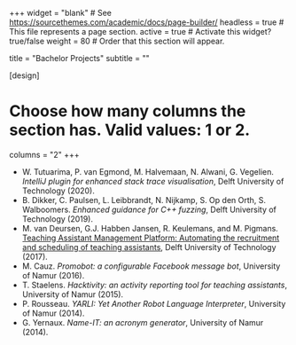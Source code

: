 +++
widget = "blank"  # See https://sourcethemes.com/academic/docs/page-builder/
headless = true  # This file represents a page section.
active = true  # Activate this widget? true/false
weight = 80  # Order that this section will appear.

title = "Bachelor Projects"
subtitle = ""

[design]
  # Choose how many columns the section has. Valid values: 1 or 2.
  columns = "2"
+++

  * W. Tutuarima, P. van Egmond, M. Halvemaan, N. Alwani, G. Vegelien. *IntelliJ plugin for enhanced stack trace visualisation*, Delft University of Technology (2020).
  * B. Dikker, C. Paulsen, L. Leibbrandt, N. Nijkamp, S. Op den Orth, S. Walboomers. *Enhanced guidance for C++ fuzzing*, Delft University of Technology (2019).
  * M. van Deursen, G.J. Habben Jansen, R. Keulemans, and M. Pigmans. [Teaching Assistant Management Platform: Automating the recruitment and scheduling of teaching assistants](http://resolver.tudelft.nl/uuid:c8939ef4-40d8-49a9-9a2b-47a9d7ef7e24), Delft University of Technology (2017).
  * M. Cauz. *Promobot: a configurable Facebook message bot*, University of Namur (2016).
  * T. Staelens. *Hacktivity: an activity reporting tool for teaching assistants*, University of Namur (2015).
  * P. Rousseau. *YARLI: Yet Another Robot Language Interpreter*, University of Namur (2014).
  * G. Yernaux. *Name-IT: an acronym generator*, University of Namur (2014).
